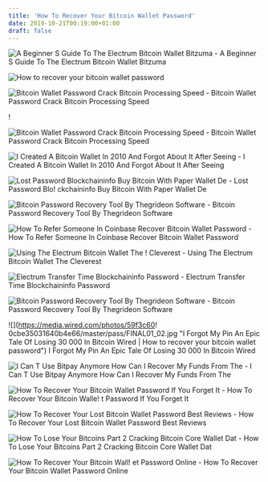 ```yaml
---
title: 'How To Recover Your Bitcoin Wallet Password'
date: 2019-10-21T00:19:00+01:00
draft: false
---
```


![A Beginner S Guide To The Electrum Bitcoin Wallet Bitzuma - ](https://bitzuma.com/images/posts/20140311/seed-icon.png "A Beginner S Guide To The Electrum Bitcoin Wallet Bitzuma | How to recover your bitcoin wallet password") A Beginner S Guide To The Electrum Bitcoin Wallet Bitzuma

![How to recover your bitcoin wallet password](https://i.ytimg.com/vi/ES8mFbyPY2U/maxresdefault.jpg "How to recover your bitcoin wallet password") 

![Bitcoin Wallet Password Crack Bitcoin Processing Speed - ](http://4.bp.blogspot.com/-CJo78jMhNZ0/Us_IlpTmpPI/AAAAAAAADtM/a5Gyvv2pPKk/s1600/kode-recovery-wallet.PNG "Bitcoin Wallet Password Crack Bitcoin Processing Speed | How to recover your bitcoin wallet password") Bitcoin Wallet Password Crack Bitcoin Processing Speed

!

![Bitcoin Wallet Password Crack Bitcoin Processing Speed - ](http://www.gobitgo.com/articleImages/bitcoinWalletPasswordRecovery/passwordCracking36.jpg "Bitcoin Wallet Password Crack Bitcoin Processing Speed | How to recover your bitcoin wallet password") Bitcoin Wallet Password Crack Bitcoin Processing Speed

![I Created A Bitcoin Wallet In 2010 And Forgot About It After Seeing - ](http://i.imgur.com/BPIBqPP.png "I Created A Bitcoin Wallet In 2010 And Forgot About It After Seeing | How to recover your bitcoin wallet password") I Created A Bitcoin Wallet In 2010 And Forgot About It After Seeing

![Lost Password Blockchaininfo Buy Bitcoin With Paper Wallet De - ](https://i.ytimg.com/vi/QghuBOYHd4c/maxresdefault.jpg "Lost Password Blockchaininfo Buy Bitcoin With Paper Wallet De | How !   to recover your bitcoin wallet password") Lost Password Blo! ckchaininfo Buy Bitcoin With Paper Wallet De

![Bitcoin Password Recovery Tool By Thegrideon Software - ](https://www.thegrideon.com/scrn/sp-scrn-rcvtls-bitcoin-t.png "Bitcoin Password Recovery Tool By Thegrideon Software | How to recover your bitcoin wallet password") Bitcoin Password Recovery Tool By Thegrideon Software

![How To Refer Someone In Coinbase Recover Bitcoin Wallet Password - ](https://cdn-images-1.medium.com/max/1600/1*oNz6FB0sHcS9fvwpcaWe4A.png "How To Refer Someone In Coinbase Recover Bitcoin Wallet Password | How to recover your bitcoin wallet password") How To Refer Someone In Coinbase Recover Bitcoin Wallet Password

![Using The Electrum Bitcoin Wallet The !   Cleverest - ](http://www.thecleverest.com/wp-content/uploads/2014/03/electrum-wallet-password-644x500.png "Using The Electrum Bitcoin Wallet The Cleverest | How to recover your bitcoin wallet password") Using The Electrum Bitcoin Wallet The Cleverest

![Electrum Transfer Time Blockchaininfo Password - ](http://online-blockchain.com/wp-content/uploads/2017/10/how-to-recover-your-bitcoins-from-using-electrum_3-1-1024x640.jpg "Electrum Transfer Time Blockchaininfo Password | How to recover your bitcoin wallet password") Electrum Transfer Time Blockchaininfo Password

![Bitcoin Password Recovery Tool By Thegrideon Software - ](https://www.thegrideon.com/scrn/sp-scrn-rcvtls-optionsn-t.png "Bitcoin Password Recovery Tool By Thegrideon Software | How to recover your bitcoin wallet password") Bitcoin Password Recovery Tool By Thegrideon Software

![](https://media.wired.com/photos/59f3c60!   0cbe35031640b4e66/master/pass/FINAL01_02.jpg "I Forgot My Pin An Epic Tale Of Losing 30 000 In Bitcoin Wired | How to recover your bitcoin wallet password") I Forgot My Pin An Epic Tale Of Losing 30 000 In Bitcoin Wired

![I Can T Use Bitpay Anymore How Can I Recover My Funds From The - ](https://support.bitpay.com/hc/article_attachments/360016572992/1.png "I Can T Use Bitpay Anymore How Can I Recover My Funds From The | How to recover your bitcoin wallet password") I Can T Use Bitpay Anymore How Can I Recover My Funds From The

![How To Recover Your Bitcoin Wallet Password If You Forget It - ](https://www.cyclonis.com/images/2018/06/bitcoins-765x574.jpeg "How To Recover Your Bitcoin Wallet Password If You Forget It | How to recover your bitcoin wallet password") How To Recover Your Bitcoin Walle! t Password If You Forget It

![How To Recover Your Lost Bitcoin Wallet Password Best Reviews - ](https://password-managers.bestreviews.net/files/bitcoin.jpg "How To Recover Your Lost Bitcoin Wallet Password Best Reviews | How to recover your bitcoin wallet password") How To Recover Your Lost Bitcoin Wallet Password Best Reviews

![How To Lose Your Bitcoins Part 2 Cracking Bitcoin Core Wallet Dat - ](https://initblog.com/images/post-btc2/locked.png "How To Lose Your Bitcoins Part 2 Cracking Bitcoin Core Wallet Dat | How to recover your bitcoin wallet password") How To Lose Your Bitcoins Part 2 Cracking Bitcoin Core Wallet Dat

![How To Recover Your Bitcoin Wall!   et Password Online - ](http://online-blockchain.com/wp-content/uploads/2017/11/how-blockchain-works-an-infographic-explainer_3-1.jpg "How To Recover Your Bitcoin Wallet Passwo!   rd Online | How to recover your bitcoin wallet password") How To Recover Your Bitcoin Wallet Password Online